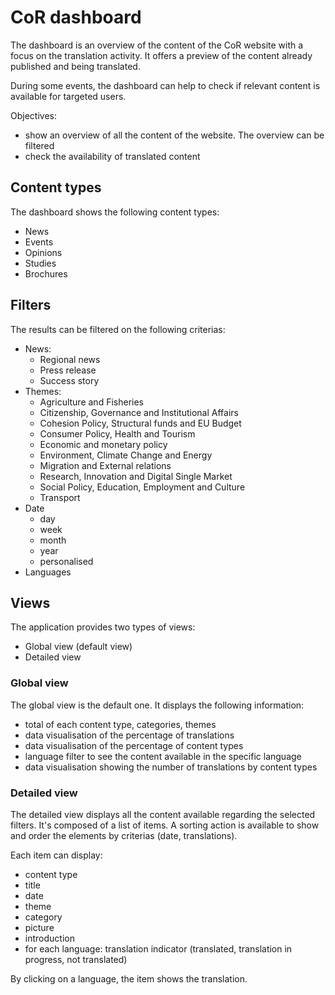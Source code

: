 # CoR dashboard

The dashboard is an overview of the content of the CoR website with a focus on the translation activity. It offers a preview of the content already published and being translated.

During some events, the dashboard can help to check if relevant content is available for targeted users.

Objectives:
- show an overview of all the content of the website. The overview can be filtered
- check the availability of translated content




## Content types

The dashboard shows the following content types:

- News
- Events
- Opinions
- Studies
- Brochures

## Filters

The results can be filtered on the following criterias:

- News:
  - Regional news
  - Press release
  - Success story
- Themes:
  - Agriculture and Fisheries
  - Citizenship, Governance and Institutional Affairs
  - Cohesion Policy, Structural funds and EU Budget
  - Consumer Policy, Health and Tourism
  - Economic and monetary policy
  - Environment, Climate Change and Energy
  - Migration and External relations
  - Research, Innovation and Digital Single Market
  - Social Policy, Education, Employment and Culture
  - Transport
- Date
  - day
  - week
  - month
  - year
  - personalised
- Languages

## Views

The application provides two types of views:

- Global view (default view)
- Detailed view

### Global view

The global view is the default one. It displays the following information:

- total of each content type, categories, themes
- data visualisation of the percentage of translations
- data visualisation of the percentage of content types
- language filter to see the content available in the specific language
- data visualisation showing the number of translations by content types


### Detailed view

The detailed view displays all the content available regarding the selected filters. It's composed of a list of items. A sorting action is available to show and order the elements by criterias (date, translations).

Each item can display:

- content type
- title
- date
- theme
- category
- picture
- introduction
- for each language: translation indicator (translated, translation in progress, not translated)

By clicking on a language, the item shows the translation.

